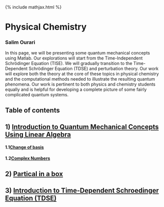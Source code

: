 {% include mathjax.html %}

#     **Physical Chemistry** 

### Salim Ourari

In this page, we will be presenting some quantum mechanical concepts using Matlab.
Our explorations will start from the Time-Independent Schrödinger Equation (TISE). We will gradually transition to the Time-Dependent Schrödinger Equation (TDSE) and perturbation theory. 
Our work will explore both the theory at the core of these topics in physical chemistry and the computational methods needed to illustrate the resulting quantum phenomena.
Our work is pertinent to both physics and chemistry students equally and is helpful for developing a complete picture of some fairly complicated quantum systems.


## Table of contents

## $1)$ [Introduction to Quantum Mechanical Concepts Using Linear Algebra](/.Introduction.md)

#### 1.1[Change of basis](/.ChangeofBasis.md)
#### 1.2[Complex Numbers](/.complexnumbers.md)
     
## $2)$ [Partical in a box](/.PIB.md)

## $3)$ [Introduction to Time-Dependent Schroedinger Equation (TDSE)](/TDSE1.md)

